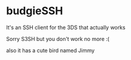 # budgieSSH

It's an SSH client for the 3DS that actually works

Sorry S3SH but you don't work no more :(

also it has a cute bird named Jimmy
